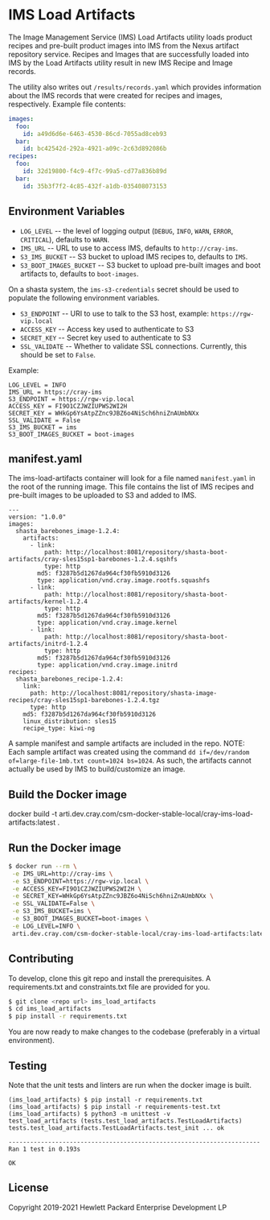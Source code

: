 # IMS Load Artifacts

The Image Management Service (IMS) Load Artifacts utility loads product recipes 
and pre-built product images into IMS from the Nexus artifact repository service. 
Recipes and Images that are successfully loaded into IMS by the Load Artifacts 
utility result in new IMS Recipe and Image records.

The utility also writes out `/results/records.yaml` which provides information
about the IMS records that were created for recipes and images, respectively.
Example file contents:

```yaml
images:
  foo:
    id: a49d6d6e-6463-4530-86cd-7055ad8ceb93
  bar:
    id: bc42542d-292a-4921-a09c-2c63d892086b
recipes:
  foo:
    id: 32d19800-f4c9-4f7c-99a5-cd77a836b89d
  bar:
    id: 35b3f7f2-4c85-432f-a1db-035408073153
```

## Environment Variables

* `LOG_LEVEL` -- the level of logging output (`DEBUG`, `INFO`, `WARN`, `ERROR`, `CRITICAL`), defaults to `WARN`.
* `IMS_URL` -- URL to use to access IMS, defaults to `http://cray-ims`.
* `S3_IMS_BUCKET` -- S3 bucket to upload IMS recipes to, defaults to `IMS`.
* `S3_BOOT_IMAGES_BUCKET` -- S3 bucket to upload pre-built images and boot artifacts to, defaults to `boot-images`.

On a shasta system, the `ims-s3-credentials` secret should be used to populate the following environment variables.
* `S3_ENDPOINT` -- URI to use to talk to the S3 host, example: `https://rgw-vip.local`
* `ACCESS_KEY` -- Access key used to authenticate to S3
* `SECRET_KEY` -- Secret key used to authenticate to S3
* `SSL_VALIDATE` -- Whether to validate SSL connections. Currently, this should be set to `False`.

Example:
```
LOG_LEVEL = INFO
IMS_URL = https://cray-ims
S3_ENDPOINT = https://rgw-vip.local
ACCESS_KEY = FI9O1CZJWZIUPWS2WI2H
SECRET_KEY = WHkGp6YsAtpZZnc9JBZ6o4NiSch6hniZnAUmbNXx
SSL_VALIDATE = False
S3_IMS_BUCKET = ims
S3_BOOT_IMAGES_BUCKET = boot-images
```

## manifest.yaml

The ims-load-artifacts container will look for a file named `manifest.yaml` in the root of the running image. This
file contains the list of IMS recipes and pre-built images to be uploaded to S3 and added to IMS. 

```
--- 
version: "1.0.0"
images: 
  shasta_barebones_image-1.2.4: 
    artifacts: 
      - link: 
          path: http://localhost:8081/repository/shasta-boot-artifacts/cray-sles15sp1-barebones-1.2.4.sqshfs
          type: http
        md5: f3287b5d1267da964cf30fb5910d3126
        type: application/vnd.cray.image.rootfs.squashfs
      - link: 
          path: http://localhost:8081/repository/shasta-boot-artifacts/kernel-1.2.4
          type: http
        md5: f3287b5d1267da964cf30fb5910d3126
        type: application/vnd.cray.image.kernel
      - link: 
          path: http://localhost:8081/repository/shasta-boot-artifacts/initrd-1.2.4
          type: http
        md5: f3287b5d1267da964cf30fb5910d3126
        type: application/vnd.cray.image.initrd
recipes: 
  shasta_barebones_recipe-1.2.4: 
    link: 
      path: http://localhost:8081/repository/shasta-image-recipes/cray-sles15sp1-barebones-1.2.4.tgz
      type: http
    md5: f3287b5d1267da964cf30fb5910d3126
    linux_distribution: sles15
    recipe_type: kiwi-ng
```

A sample manifest and sample artifacts are included in the repo. NOTE: Each sample artifact was created using
the command `dd if=/dev/random of=large-file-1mb.txt count=1024 bs=1024`. As such, the artifacts cannot actually be
used by IMS to build/customize an image.

## Build the Docker image
docker build -t arti.dev.cray.com/csm-docker-stable-local/cray-ims-load-artifacts:latest .

## Run the Docker image
```bash
$ docker run --rm \
 -e IMS_URL=http://cray-ims \
 -e S3_ENDPOINT=https://rgw-vip.local \
 -e ACCESS_KEY=FI9O1CZJWZIUPWS2WI2H \
 -e SECRET_KEY=WHkGp6YsAtpZZnc9JBZ6o4NiSch6hniZnAUmbNXx \
 -e SSL_VALIDATE=False \
 -e S3_IMS_BUCKET=ims \
 -e S3_BOOT_IMAGES_BUCKET=boot-images \
 -e LOG_LEVEL=INFO \
 arti.dev.cray.com/csm-docker-stable-local/cray-ims-load-artifacts:latest
```

## Contributing

To develop, clone this git repo and install the prerequisites. A requirements.txt and constraints.txt file are provided for you. 
```bash 
$ git clone <repo url> ims_load_artifacts 
$ cd ims_load_artifacts
$ pip install -r requirements.txt
```

You are now ready to make changes to the codebase (preferably in a virtual environment).

## Testing

Note that the unit tests and linters are run when the docker image is built.

```
(ims_load_artifacts) $ pip install -r requirements.txt
(ims_load_artifacts) $ pip install -r requirements-test.txt
(ims_load_artifacts) $ python3 -m unittest -v 
test_load_artifacts (tests.test_load_artifacts.TestLoadArtifacts)
tests.test_load_artifacts.TestLoadArtifacts.test_init ... ok

----------------------------------------------------------------------
Ran 1 test in 0.193s

OK
```

## License

Copyright 2019-2021 Hewlett Packard Enterprise Development LP

